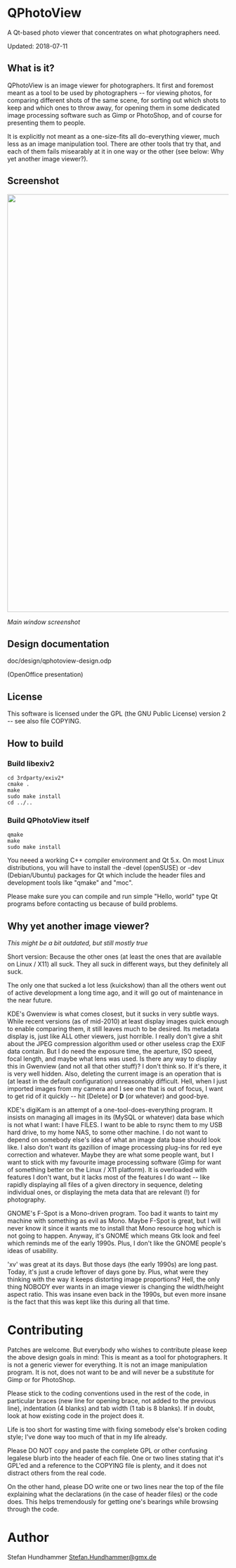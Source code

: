 # QPhotoView

A Qt-based photo viewer that concentrates on what photographers need.

Updated:  2018-07-11


## What is it?

QPhotoView is an image viewer for photographers. It first and foremost meant as
a tool to be used by photographers -- for viewing photos, for comparing
different shots of the same scene, for sorting out which shots to keep and
which ones to throw away, for opening them in some dedicated image processing
software such as Gimp or PhotoShop, and of course for presenting them to
people.

It is explicitly not meant as a one-size-fits all do-everything viewer, much
less as an image manipulation tool. There are other tools that try that, and
each of them fails misearably at it in one way or the other (see below: Why yet
another image viewer?).


## Screenshot

[<img src="https://github.com/shundhammer/qphotoview/blob/master/screenshots/QPhotoView-main-win.png" width="949">](https://raw.githubusercontent.com/shundhammer/qphotoview/master/screenshots/QPhotoView-main-win.png)

_Main window screenshot_


## Design documentation

doc/design/qphotoview-design.odp

(OpenOffice presentation)



## License

This software is licensed under the GPL (the GNU Public License) version 2 --
see also file COPYING.


## How to build

### Build libexiv2

    cd 3rdparty/exiv2*
    cmake .
    make
    sudo make install
    cd ../..

### Build QPhotoView itself

    qmake
    make
    sudo make install

You neeed a working C++ compiler environment and Qt 5.x. On most Linux
distributions, you will have to install the -devel (openSUSE) or -dev
(Debian/Ubuntu) packages for Qt which include the header files and development
tools like "qmake" and "moc".

Please make sure you can compile and run simple "Hello, world" type Qt programs
before contacting us because of build problems.



## Why yet another image viewer?

_This might be a bit outdated, but still mostly true_

Short version: Because the other ones (at least the ones that are available on
Linux / X11) all suck. They all suck in different ways, but they definitely all
suck.

The only one that sucked a lot less (kuickshow) than all the others went out of
active development a long time ago, and it will go out of maintenance in the
near future.


KDE's Gwenview is what comes closest, but it sucks in very subtle ways. While
recent versions (as of mid-2010) at least display images quick enough to enable
comparing them, it still leaves much to be desired. Its metadata display is,
just like ALL other viewers, just horrible. I really don't give a shit about
the JPEG compression algorithm used or other useless crap the EXIF data
contain. But I do need the exposure time, the aperture, ISO speed, focal
length, and maybe what lens was used. Is there any way to display this in
Gwenview (and not all that other stuff)? I don't think so. If it's there, it is
very well hidden. Also, deleting the current image is an operation that is (at
least in the default configuration) unreasonably difficult. Hell, when I
just imported images from my camera and I see one that is out of focus, I want
to get rid of it quickly -- hit [Delete] or **D** (or whatever) and good-bye.


KDE's digiKam is an attempt of a one-tool-does-everything program. It insists
on managing all images in its (MySQL or whatever) data base which is not what I
want: I have FILES. I want to be able to rsync them to my USB hard drive, to my
home NAS, to some other machine. I do not want to depend on somebody else's
idea of what an image data base should look like. I also don't want its
gazillion of image processing plug-ins for red eye correction and whatever.
Maybe they are what some people want, but I want to stick with my favourite
image processing software (Gimp for want of something better on the Linux / X11
platform). It is overloaded with features I don't want, but it lacks most of
the features I do want -- like rapidly displaying all files of a given
directory in sequence, deleting individual ones, or displaying the meta data
that are relevant (!) for photography.


GNOME's F-Spot is a Mono-driven program. Too bad it wants to taint my machine
with something as evil as Mono. Maybe F-Spot is great, but I will never know it
since it wants me to install that Mono resource hog which is not going to
happen. Anyway, it's GNOME which means Gtk look and feel which reminds me of
the early 1990s. Plus, I don't like the GNOME people's ideas of usability.


'xv' was great at its days. But those days (the early 1990s) are long
past. Today, it's just a crude leftover of days gone by. Plus, what were they
thinking with the way it keeps distorting image proportions? Hell, the only
thing NOBODY ever wants in an image viewer is changing the width/height aspect
ratio. This was insane even back in the 1990s, but even more insane is the fact
that this was kept like this during all that time.


Contributing
============

Patches are welcome. But everybody who wishes to contribute please keep the
above design goals in mind: This is meant as a tool for photographers. It is
not a generic viewer for everything. It is not an image manipulation
program. It is not, does not want to be and will never be a substitute for Gimp
or for PhotoShop.

Please stick to the coding conventions used in the rest of the code, in
particular braces (new line for opening brace, not added to the previous line),
indentation (4 blanks) and tab width (1 tab is 8 blanks). If in doubt, look at
how existing code in the project does it.

Life is too short for wasting time with fixing somebody else's broken coding
style; I've done way too much of that in my life already.

Please DO NOT copy and paste the complete GPL or other confusing legalese blurb
into the header of each file. One or two lines stating that it's GPL'ed and a
reference to the COPYING file is plenty, and it does not distract others from
the real code.

On the other hand, please DO write one or two lines near the top of the file
explaining what the declarations (in the case of header files) or the code
does. This helps tremendously for getting one's bearings while browsing through
the code.



Author
======

Stefan Hundhammer <Stefan.Hundhammer@gmx.de>

